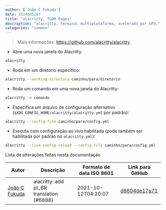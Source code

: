 ```yaml
---
author: ['João C Fukuda']
date: 1634005207
title: "alacritty, TLDR Pages"
description: "alacritty, Terminal multiplataforma, acelerado por GPU."
categories: "common"
---
```

> Mais informações: <https://github.com/alacritty/alacritty>.

- Abre uma nova janela do Alacritty:

```bash
alacritty
```

- Roda em um diretório específico:

```bash
alacritty --working-directory caminho/para/diretório
```

- Roda um comando em uma nova janela do Alacritty:

```bash
alacritty -e comando
```

- Especifica um arquivo de configuração alternativo (`$XDG_CONFIG_HOME/alacritty/alacritty.yml` por padrão):

```bash
alacritty --config-file caminho/para/config.yml
```

- Executa com configuração ao vivo habilitada (pode também ser habilitada por padrão no `alacritty.yml`):

```bash
alacritty --live-config-reload --config-file caminho/para/config.yml
```
Lista de alterações feitas nesta documentação


Autor | Descrição | Formato de data ISO 8601 | Link para GitHub
------|-----|-----|-----
[João C Fukuda](mailto:37672942+JoaoFukuda@users.noreply.github.com) | alacritty: add pt_BR translation (#6888) | 2021-10-12T04:20:07 | [d8604de17a71](https://github.com/tldr-pages/tldr/commit/d8604de17a71c5aacb34e50b0af4b0add03e288a)


